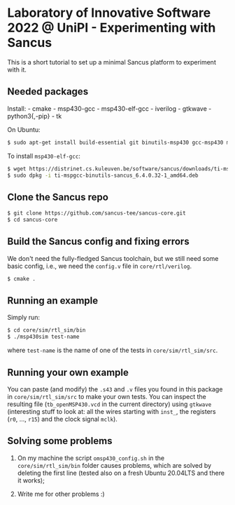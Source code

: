 # Laboratory of Innovative Software 2022 @ UniPI - Experimenting with Sancus

This is a short tutorial to set up a minimal Sancus platform to experiment with it.

## Needed packages

Install:
    - cmake
    - msp430-gcc
    - msp430-elf-gcc
    - iverilog
    - gtkwave
    - python3{,-pip}
    - tk

On Ubuntu:
```bash
$ sudo apt-get install build-essential git binutils-msp430 gcc-msp430 msp430-libc msp430mcu iverilog gtkwave tk python3 python3-pip
```

To install `msp430-elf-gcc`:
```bash
$ wget https://distrinet.cs.kuleuven.be/software/sancus/downloads/ti-mspgcc-binutils-sancus_6.4.0.32-1_amd64.deb
$ sudo dpkg -i ti-mspgcc-binutils-sancus_6.4.0.32-1_amd64.deb
```

## Clone the Sancus repo

```bash
$ git clone https://github.com/sancus-tee/sancus-core.git
$ cd sancus-core
```

## Build the Sancus config and fixing errors
We don't need the fully-fledged Sancus toolchain, but we still need some basic config, i.e., we need the `config.v` file
in `core/rtl/verilog`.

```bash
$ cmake .
```

## Running an example

Simply run:
```bash
$ cd core/sim/rtl_sim/bin
$ ./msp430sim test-name
```
where `test-name` is the name of one of the tests in `core/sim/rtl_sim/src`.

## Running your own example

You can paste (and modify) the `.s43` and `.v` files you found in this package in `core/sim/rtl_sim/src` to make your
own tests. You can inspect the resulting file (`tb_openMSP430.vcd` in the current directory) using `gtkwave`
(interesting stuff to look at: all the wires starting with `inst_`, the registers (`r0`, ..., `r15`) and the clock
signal `mclk`).

## Solving some problems

1. On my machine the script `omsp430_config.sh` in the `core/sim/rtl_sim/bin` folder causes problems, which are solved
   by deleting the first line (tested also on a fresh Ubuntu 20.04LTS and there it works);

2. Write me for other problems :)
